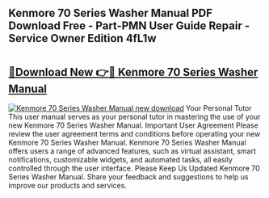 ## Kenmore 70 Series Washer Manual PDF Download Free - Part-PMN User Guide Repair - Service Owner Edition 4fL1w

# <h2><a href="http://bc84995.oget.top/?id=Kenmore+70+Series+Washer+Manual">🔗Download New 👉🔴 Kenmore 70 Series Washer Manual</a></h2>

[![Kenmore 70 Series Washer Manual new download](https://i.imgur.com/5g1atiW.png)](http://bc84995.oget.top/?id=Kenmore+70+Series+Washer+Manual)
Your Personal Tutor This user manual serves as your personal tutor in mastering the use of your new Kenmore 70 Series Washer Manual. Important User Agreement Please review the user agreement terms and conditions before operating your new Kenmore 70 Series Washer Manual. Kenmore 70 Series Washer Manual offers users a range of advanced features, such as virtual assistant, smart notifications, customizable widgets, and automated tasks, all easily controlled through the user interface. Please Keep Us Updated Kenmore 70 Series Washer Manual. Share your feedback and suggestions to help us improve our products and services.
